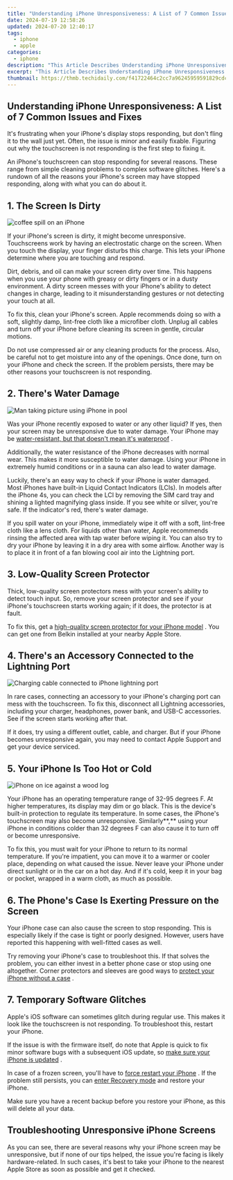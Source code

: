 ```yaml
---
title: "Understanding iPhone Unresponsiveness: A List of 7 Common Issues and Fixes"
date: 2024-07-19 12:58:26
updated: 2024-07-20 12:40:17
tags:
  - iphone
  - apple
categories:
  - iphone
description: "This Article Describes Understanding iPhone Unresponsiveness: A List of 7 Common Issues and Fixes"
excerpt: "This Article Describes Understanding iPhone Unresponsiveness: A List of 7 Common Issues and Fixes"
thumbnail: https://thmb.techidaily.com/f41722464c2cc7a96245959591829cdc5706533ced28a08a790d8df958eaebc6.jpg
---
```


## Understanding iPhone Unresponsiveness: A List of 7 Common Issues and Fixes

 It's frustrating when your iPhone's display stops responding, but don't fling it to the wall just yet. Often, the issue is minor and easily fixable. Figuring out why the touchscreen is not responding is the first step to fixing it.

 An iPhone's touchscreen can stop responding for several reasons. These range from simple cleaning problems to complex software glitches. Here's a rundown of all the reasons your iPhone's screen may have stopped responding, along with what you can do about it.

## 1\. The Screen Is Dirty

![coffee spill on an iPhone](https://static1.makeuseofimages.com/wordpress/wp-content/uploads/2023/05/coffee-spill-on-an-iphone.jpg)

 If your iPhone's screen is dirty, it might become unresponsive. Touchscreens work by having an electrostatic charge on the screen. When you touch the display, your finger disturbs this charge. This lets your iPhone determine where you are touching and respond.

 Dirt, debris, and oil can make your screen dirty over time. This happens when you use your phone with greasy or dirty fingers or in a dusty environment. A dirty screen messes with your iPhone's ability to detect changes in charge, leading to it misunderstanding gestures or not detecting your touch at all.

 To fix this, clean your iPhone's screen. Apple recommends doing so with a soft, slightly damp, lint-free cloth like a microfiber cloth. Unplug all cables and turn off your iPhone before cleaning its screen in gentle, circular motions.

 Do not use compressed air or any cleaning products for the process. Also, be careful not to get moisture into any of the openings. Once done, turn on your iPhone and check the screen. If the problem persists, there may be other reasons your touchscreen is not responding.

## 2\. There's Water Damage

![Man taking picture using iPhone in pool](https://static1.makeuseofimages.com/wordpress/wp-content/uploads/2023/05/iphone-in-water.jpg)

 Was your iPhone recently exposed to water or any other liquid? If yes, then your screen may be unresponsive due to water damage. Your iPhone may be [water-resistant, but that doesn't mean it's waterproof](https://www.makeuseof.com/tag/makes-device-waterproof-water-resistant/) .

 Additionally, the water resistance of the iPhone decreases with normal wear. This makes it more susceptible to water damage. Using your iPhone in extremely humid conditions or in a sauna can also lead to water damage.

 Luckily, there's an easy way to check if your iPhone is water damaged. Most iPhones have built-in Liquid Contact Indicators (LCIs). In models after the iPhone 4s, you can check the LCI by removing the SIM card tray and shining a lighted magnifying glass inside. If you see white or silver, you're safe. If the indicator's red, there's water damage.

 If you spill water on your iPhone, immediately wipe it off with a soft, lint-free cloth like a lens cloth. For liquids other than water, Apple recommends rinsing the affected area with tap water before wiping it. You can also try to dry your iPhone by leaving it in a dry area with some airflow. Another way is to place it in front of a fan blowing cool air into the Lightning port.

## 3\. Low-Quality Screen Protector

 Thick, low-quality screen protectors mess with your screen's ability to detect touch input. So, remove your screen protector and see if your iPhone's touchscreen starts working again; if it does, the protector is at fault.

 To fix this, get a [high-quality screen protector for your iPhone model](http://www.makeuseof.com/best-iphone-12-screen-protectors/) . You can get one from Belkin installed at your nearby Apple Store.

## 4\. There's an Accessory Connected to the Lightning Port

![Charging cable connected to iPhone lightning port](https://static1.makeuseofimages.com/wordpress/wp-content/uploads/2023/05/iphone-charging.jpg)

 In rare cases, connecting an accessory to your iPhone's charging port can mess with the touchscreen. To fix this, disconnect all Lightning accessories, including your charger, headphones, power bank, and USB-C accessories. See if the screen starts working after that.

 If it does, try using a different outlet, cable, and charger. But if your iPhone becomes unresponsive again, you may need to contact Apple Support and get your device serviced.

## 5\. Your iPhone Is Too Hot or Cold

![iPhone on ice against a wood log](https://static1.makeuseofimages.com/wordpress/wp-content/uploads/2023/05/iphone-in-ice.jpg)

 Your iPhone has an operating temperature range of 32-95 degrees F. At higher temperatures, its display may dim or go black. This is the device's built-in protection to regulate its temperature. In some cases, the iPhone's touchscreen may also become unresponsive. Similarly**,** using your iPhone in conditions colder than 32 degrees F can also cause it to turn off or become unresponsive.

 To fix this, you must wait for your iPhone to return to its normal temperature. If you're impatient, you can move it to a warmer or cooler place, depending on what caused the issue. Never leave your iPhone under direct sunlight or in the car on a hot day. And if it's cold, keep it in your bag or pocket, wrapped in a warm cloth, as much as possible.

## 6\. The Phone's Case Is Exerting Pressure on the Screen

 Your iPhone case can also cause the screen to stop responding. This is especially likely if the case is tight or poorly designed. However, users have reported this happening with well-fitted cases as well.

 Try removing your iPhone's case to troubleshoot this. If that solves the problem, you can either invest in a better phone case or stop using one altogether. Corner protectors and sleeves are good ways to [protect your iPhone without a case](https://www.makeuseof.com/how-to-protect-smartphone-without-case/) .

## 7\. Temporary Software Glitches

 Apple's iOS software can sometimes glitch during regular use. This makes it look like the touchscreen is not responding. To troubleshoot this, restart your iPhone.

 If the issue is with the firmware itself, do note that Apple is quick to fix minor software bugs with a subsequent iOS update, so [make sure your iPhone is updated](https://www.makeuseof.com/tag/update-iphone-ios-apps-data/) .

 In case of a frozen screen, you'll have to [force restart your iPhone](https://www.makeuseof.com/iphone-soft-reset/) . If the problem still persists, you can [enter Recovery mode](https://www.makeuseof.com/tag/restart-iphone-recovery-mode/) and restore your iPhone.

 Make sure you have a recent backup before you restore your iPhone, as this will delete all your data.

## Troubleshooting Unresponsive iPhone Screens

 As you can see, there are several reasons why your iPhone screen may be unresponsive, but if none of our tips helped, the issue you're facing is likely hardware-related. In such cases, it's best to take your iPhone to the nearest Apple Store as soon as possible and get it checked.

<ins class="adsbygoogle"
     style="display:block"
     data-ad-format="autorelaxed"
     data-ad-client="ca-pub-7571918770474297"
     data-ad-slot="1223367746"></ins>



<ins class="adsbygoogle"
     style="display:block"
     data-ad-client="ca-pub-7571918770474297"
     data-ad-slot="8358498916"
     data-ad-format="auto"
     data-full-width-responsive="true"></ins>
